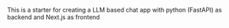 This is a starter for creating a LLM based chat app with python (FastAPI) as backend and Next.js as frontend
